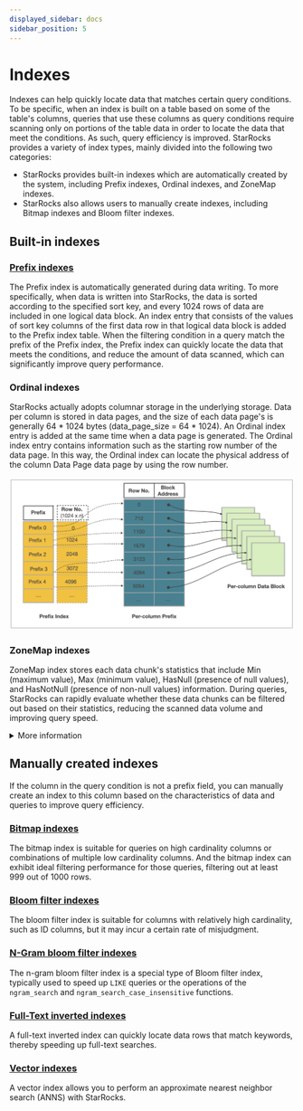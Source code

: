 ```yaml
---
displayed_sidebar: docs
sidebar_position: 5
---
```


# Indexes

Indexes can help quickly locate data that matches certain query conditions. To be specific, when an index is built on a table based on some of the table's columns, queries that use these columns as query conditions require scanning only on portions of the table data in order to locate the data that meet the conditions. As such, query efficiency is improved. StarRocks provides a variety of index types, mainly divided into the following two categories:

- StarRocks provides built-in indexes which are automatically created by the system, including Prefix indexes, Ordinal indexes, and ZoneMap indexes.
- StarRocks also allows users to manually create indexes, including Bitmap indexes and Bloom filter indexes.

## Built-in indexes

### [Prefix indexes](./Prefix_index_sort_key.md)

The Prefix index is automatically generated during data writing. To more specifically, when data is written into StarRocks, the data is sorted according to the specified sort key, and every 1024 rows of data are included in one logical data block. An index entry that consists of the values of sort key columns of the first data row in that logical data block is added to the Prefix index table. When the filtering condition in a query match the prefix of the Prefix index, the Prefix index can quickly locate the data that meets the conditions, and reduce the amount of data scanned, which can significantly improve query performance.

### Ordinal indexes

StarRocks actually adopts columnar storage in the underlying storage. Data per column is stored in data pages, and the size of each data page's is generally 64 * 1024 bytes (data_page_size = 64 * 1024). An Ordinal index entry is added at the same time when a data page is generated. The Ordinal index entry contains information such as the starting row number of the data page. In this way, the Ordinal index can locate the physical address of the column Data Page data page by using the row number.

![img](../../_assets/3.1-2.png)

### ZoneMap indexes

ZoneMap index stores each data chunk's statistics that include Min (maximum value), Max (minimum value), HasNull (presence of null values), and HasNotNull (presence of non-null values) information. During queries, StarRocks can rapidly evaluate whether these data chunks can be filtered out based on their statistics, reducing the scanned data volume and improving query speed.

<details>

<summary> More information</summary>

Each data chunk can be a segment, or a data page of a column. So correspondingly, two types of ZoneMap indexes exist: one storing statistics for each Segment and the other for each data page of a column.

</details>

## Manually created indexes

If the column in the query condition is not a prefix field, you can manually create an index to this column based on the characteristics of data and queries to improve query efficiency.

### [Bitmap indexes](./Bitmap_index.md)

The bitmap index is suitable for queries on high cardinality columns or combinations of multiple low cardinality columns. And the bitmap index can exhibit ideal filtering performance for those queries, filtering out at least 999 out of 1000 rows.

### [Bloom filter indexes](./Bloomfilter_index.md)

The bloom filter index is suitable for columns with relatively high cardinality, such as ID columns, but it may incur a certain rate of misjudgment.

### [N-Gram bloom filter indexes](./Ngram_Bloom_Filter_Index.md)

The n-gram bloom filter index is a special type of Bloom filter index, typically used to speed up `LIKE` queries or the operations of the `ngram_search` and `ngram_search_case_insensitive` functions.

### [Full-Text inverted indexes](./inverted_index.md)

A full-text inverted index can quickly locate data rows that match keywords, thereby speeding up full-text searches.

### [Vector indexes](./vector_index.md)

A vector index allows you to perform an approximate nearest neighbor search (ANNS) with StarRocks.
